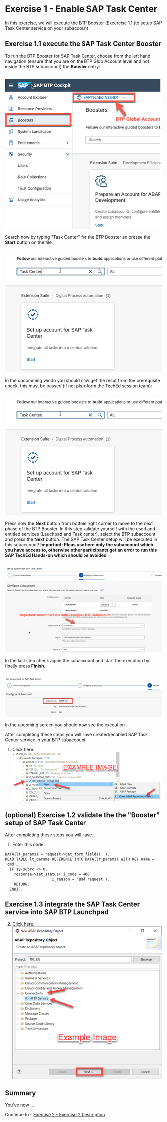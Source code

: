 # Exercise 1 - Enable SAP Task Center

In this exercise, we will execute the BTP Booster (Excercise 1.1.)to setup SAP Task Center service on your subaccount

## Exercise 1.1 execute the SAP Task Center Booster

To run the BTP Booster for SAP Task Center, choose from the left hand navigation (ensure that you are on the BTP Glob Account level and not inside the BTP subaccount) the **Booster** entry:

<br>![](/exercises/ex1/images/booster01.png)

Search now by typing "Task Center" for the BTP Booster an presse the **Start** button on the tile:

<br>![](/exercises/ex1/images/booster02.png)

In the upcomming windo you should now get the resut from the prerequsite check, this must be passed (if not pls.inform the TechEd session team):

<br>![](/exercises/ex1/images/booster02.png)

Press now the **Next** button from bottom right corner to move to the next phase of the BTP Booster.
In this step validate yourself with the used and entitled services (Lauchpad and Task center), select the BTP subaccount and press the **Next** button.
The SAP Task Center setup will be executed in this subaccount! 
**Important: Pleas use here only the subaccount which you have access to, otherwise other participants get an error to run this SAP TechEd Hands-on which should be avoided**

<br>![](/exercises/ex1/images/booster04.png)

In the last step check again the subaccount and start the execution by finally press **Finish**.

<br>![](/exercises/ex1/images/booster05.png)

In the upcoming screen you should now see the execution

After completing these steps you will have created/enabled SAP Task Center service in your BTP subaccount

1. Click here.
<br>![](/exercises/ex1/images/01_01_0010.png)


## (optional) Exercise 1.2 validate the the "Booster" setup of SAP Task Center

After completing these steps you will have...

1.	Enter this code.
```abap
DATA(lt_params) = request->get_form_fields(  ).
READ TABLE lt_params REFERENCE INTO DATA(lr_params) WITH KEY name = 'cmd'.
  IF sy-subrc <> 0.
    response->set_status( i_code = 400
                     i_reason = 'Bad request').
    RETURN.
  ENDIF.

```
## Exercise 1.3 integrate the SAP Task Center service into SAP BTP Launchpad

2.	Click here.
<br>![](/exercises/ex1/images/01_02_0010.png)


## Summary

You've now ...

Continue to - [Exercise 2 - Exercise 2 Description](../ex2/README.md)

